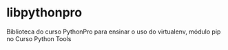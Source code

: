 # libpythonpro
Biblioteca do curso PythonPro para ensinar o uso do virtualenv, módulo pip no Curso Python Tools
